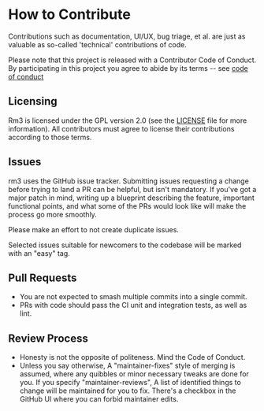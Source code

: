 # How to Contribute

Contributions such as documentation, UI/UX, bug triage, et al. are just as valuable as so-called 'technical' contributions of code.

Please note that this project is released with a Contributor Code of Conduct. By participating in this project you agree to abide by its terms -- see [code of conduct](code_of_conduct.md)

## Licensing

Rm3 is licensed under the GPL version 2.0 (see the [LICENSE](LICENSE) file for more information). All contributors must agree to license their contributions according to those terms.

## Issues

rm3 uses the GitHub issue tracker.  Submitting issues requesting a change before trying to land a PR can be helpful, but isn't mandatory.  If you've got a major patch in mind, writing up a blueprint describing the feature, important functional points, and what some of the PRs would look like will make the process go more smoothly.

Please make an effort to not create duplicate issues.

Selected issues suitable for newcomers to the codebase will be marked with an "easy" tag.

## Pull Requests

 * You are not expected to smash multiple commits into a single commit.
 * PRs with code should pass the CI unit and integration tests, as well as lint.

## Review Process

 * Honesty is not the opposite of politeness.  Mind the Code of Conduct.
 * Unless you say otherwise, A "maintainer-fixes" style of merging is assumed, where any quibbles or minor necessary tweaks are done for you.  If you specify "maintainer-reviews", A list of identified things to change will be maintained for you to fix.  There's a checkbox in the GitHub UI where you can forbid maintainer edits.
